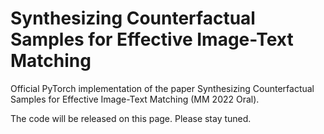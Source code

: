 # Synthesizing Counterfactual Samples for Effective Image-Text Matching

Official PyTorch implementation of the paper Synthesizing Counterfactual Samples for Effective Image-Text Matching (MM 2022 Oral).


The code will be released on this page. Please stay tuned.
